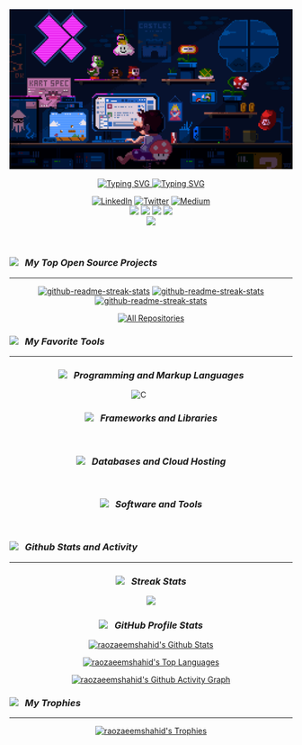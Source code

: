 <img src="./assets/ezgif.com-gif-maker.gif" alt="banner">
 
   
<p align="center">
  <a href="https://github.com/raozaeemshahid">
    <img src="https://readme-typing-svg.demolab.com?font=Fira+Code&size=25&pause=1000&center=true&repeat=false&width=435&lines=Rao+Zaeem+Shahid" alt="Typing SVG" />
  </a>
  <a href="https://github.com/raozaeemshahid">
    <img src="https://readme-typing-svg.demolab.com?font=Fira+Code&size=20&pause=1000&center=true&width=435&lines=Full+Stack+Developer" alt="Typing SVG" />
  </a>
</p>
<!-- Social icons section -->
<p align="center">
  <a href="https://www.linkedin.com/in/raozaeemshahid/"><img  alt="LinkedIn" title="LinkedIn" src="https://img.shields.io/badge/linkedin-%230077B5.svg?style=for-the-badge&logo=linkedin&logoColor=white"/></a>
  <a href="https://twitter.com/raozaeemshahid"><img  alt="Twitter" title="Twitter" src="https://img.shields.io/badge/Twitter-%231DA1F2.svg?style=for-the-badge&logo=Twitter&logoColor=white"/></a>
  <a href="https://medium.com/@raozaeemshahid"><img  alt="Medium" title="Medium" src="https://img.shields.io/badge/Medium-12100E?style=for-the-badge&logo=medium&logoColor=white"/></a>
  <br/>
    <a href="https://www.hackerrank.com/raozaeemshahid"><img src="https://img.shields.io/badge/-Hackerrank-2EC866?style=for-the-badge&logo=HackerRank&logoColor=white" /></a> 
    <a href="https://leetcode.com/raozaeemshahid/"><img src="https://img.shields.io/badge/LeetCode-000000?style=for-the-badge&logo=LeetCode&logoColor=#d16c06" /></a> 
    <a href="https://www.quora.com/profile/Rao-Zaeem-Shahid"><img src="https://img.shields.io/badge/Quora-%23B92B27.svg?style=for-the-badge&logo=Quora&logoColor=white" /></a> 
    <a href="https://stackoverflow.com/users/12169302/rao-zaeem-shahid"><img src="https://img.shields.io/badge/-Stackoverflow-FE7A16?style=for-the-badge&logo=stack-overflow&logoColor=white" /></a> 
    <br />
    <a href="https://www.youtube.com/@raozaeemshahid"><img src="https://img.shields.io/badge/YouTube-%23FF0000.svg?style=for-the-badge&logo=YouTube&logoColor=white" /></a> 
</p>

<br/>

**_<h3><img src="https://media.giphy.com/media/ES9cAJlcxblRESzOH1/giphy.gif" width="50px"> &nbsp; My Top Open Source Projects</h3>_**

<hr></hr>

<div align="center" >
  <p>
    <a href="https://github.com/raozaeemshahid/bilico"><img width="278" src="https://denvercoder1-github-readme-stats.vercel.app/api/pin/?username=raozaeemshahid&repo=bilico&theme=react&bg_color=1F222E&title_color=4E96FFFF&hide_border=true&icon_color=4e96ff&show_icons=false" alt="github-readme-streak-stats"></a>
    <a href="https://github.com/raozaeemshahid/typing-practice-webapp"><img width="278" src="https://denvercoder1-github-readme-stats.vercel.app/api/pin/?username=raozaeemshahid&repo=typing-practice-webapp&theme=react&bg_color=1F222E&title_color=4E96FFFF&hide_border=true&icon_color=4e96ff&show_icons=false" alt="github-readme-streak-stats"></a>
    <a href="https://github.com/raozaeemshahid/SoftC"><img width="278" src="https://denvercoder1-github-readme-stats.vercel.app/api/pin/?username=raozaeemshahid&repo=SoftC&theme=react&bg_color=1F222E&title_color=4E96FFFF&hide_border=true&icon_color=4e96ff&show_icons=false&showowner=true" alt="github-readme-streak-stats"></a>
  </p>

<a href="https://github.com/raozaeemshahid?tab=repositories&sort=stargazers"><img alt="All Repositories" title="All Repositories" src="https://custom-icon-badges.demolab.com/badge/-Click%20Here%20For%20All%20My%20Repos-1F222E?style=for-the-badge&logoColor=white&logo=repo"/></a>

</div>

**_<h3><img src="https://media2.giphy.com/media/QssGEmpkyEOhBCb7e1/giphy.gif?cid=ecf05e47a0n3gi1bfqntqmob8g9aid1oyj2wr3ds3mg700bl&rid=giphy.gif" width="50px"> &nbsp; My Favorite Tools </h3>_**

<hr></hr>

<div align="center" >

### **_<img src="https://media.giphy.com/media/IdyAQJVN2kVPNUrojM/giphy.gif" width="30px"> &nbsp; Programming and Markup Languages_**

  <p>
      <img alt="C" src="https://img.shields.io/badge/c-%2300599C.svg?style=for-the-badge&logo=c&logoColor=white">
      <img alt="" src="https://img.shields.io/badge/css3-%231572B6.svg?style=for-the-badge&logo=css3&logoColor=white">
      <img alt="" src="https://img.shields.io/badge/html5-%23E34F26.svg?style=for-the-badge&logo=html5&logoColor=white">
      <img alt="" src="https://img.shields.io/badge/javascript-%23323330.svg?style=for-the-badge&logo=javascript&logoColor=%23F7DF1E">
      <img alt="" src="https://img.shields.io/badge/markdown-%23000000.svg?style=for-the-badge&logo=markdown&logoColor=white">
      <img alt="" src="https://img.shields.io/badge/python-3670A0?style=for-the-badge&logo=python&logoColor=ffdd54">
      <img alt="" src="https://img.shields.io/badge/rust-%23000000.svg?style=for-the-badge&logo=rust&logoColor=white">
      <img alt="" src="https://img.shields.io/badge/typescript-%23007ACC.svg?style=for-the-badge&logo=typescript&logoColor=white">
      <img alt="" src="https://img.shields.io/badge/dart-%230175C2.svg?style=for-the-badge&logo=dart&logoColor=white">
      <img alt="" src="https://img.shields.io/badge/c++-%2300599C.svg?style=for-the-badge&logo=c%2B%2B&logoColor=white">
      <img alt="" src="https://img.shields.io/badge/php-%23777BB4.svg?style=for-the-badge&logo=php&logoColor=white">
      <img alt="" src="https://img.shields.io/badge/node.js-6DA55F?style=for-the-badge&logo=node.js&logoColor=white">
  </p>

### **_<img src="https://media.giphy.com/media/v1.Y2lkPTc5MGI3NjExcHhyMXl6ZDZwZTN6bnBidm43Z2Yxam8zZ2R6YTJzZHRweGN6ZXVzYyZlcD12MV9pbnRlcm5hbF9naWZfYnlfaWQmY3Q9cw/M3nwJpDEUxkCzVftCi/giphy.gif" width="30px"> &nbsp; Frameworks and Libraries_**

  <p>
      <img alt="" src="https://img.shields.io/badge/react-%2320232a.svg?style=for-the-badge&logo=react&logoColor=%2361DAFB">
      <img alt="" src="https://img.shields.io/badge/Prisma-3982CE?style=for-the-badge&logo=Prisma&logoColor=white">
      <img alt="" src="https://img.shields.io/badge/ESLint-4B3263?style=for-the-badge&logo=eslint&logoColor=white">
      <img alt="" src="https://img.shields.io/badge/webpack-%238DD6F9.svg?style=for-the-badge&logo=webpack&logoColor=black">
      <img alt="" src="https://img.shields.io/badge/vite-%23646CFF.svg?style=for-the-badge&logo=vite&logoColor=white">
      <img alt="" src="https://img.shields.io/badge/yarn-%232C8EBB.svg?style=for-the-badge&logo=yarn&logoColor=white">
      <img alt="" src="https://img.shields.io/badge/tailwindcss-%2338B2AC.svg?style=for-the-badge&logo=tailwind-css&logoColor=white">
      <img alt="" src="https://img.shields.io/badge/Socket.io-black?style=for-the-badge&logo=socket.io&badgeColor=010101">
      <img alt="" src="https://img.shields.io/badge/Semantic%20UI%20React-%2335BDB2.svg?style=for-the-badge&logo=SemanticUIReact&logoColor=white">
      <img alt="" src="https://img.shields.io/badge/styled--components-DB7093?style=for-the-badge&logo=styled-components&logoColor=white">
      <img alt="" src="https://img.shields.io/badge/redux-%23593d88.svg?style=for-the-badge&logo=redux&logoColor=white">
      <img alt="" src="https://img.shields.io/badge/-React%20Query-FF4154?style=for-the-badge&logo=react%20query&logoColor=white">
      <img alt="" src="https://img.shields.io/badge/React_Router-CA4245?style=for-the-badge&logo=react-router&logoColor=white">
      <img alt="" src="https://img.shields.io/badge/pnpm-%234a4a4a.svg?style=for-the-badge&logo=pnpm&logoColor=f69220">
      <img alt="" src="https://img.shields.io/badge/Next-black?style=for-the-badge&logo=next.js&logoColor=white">
      <img alt="" src="https://img.shields.io/badge/NPM-%23CB3837.svg?style=for-the-badge&logo=npm&logoColor=white">
      <img alt="" src="https://img.shields.io/badge/MUI-%230081CB.svg?style=for-the-badge&logo=mui&logoColor=white">
      <img alt="" src="https://img.shields.io/badge/JWT-black?style=for-the-badge&logo=JSON%20web%20tokens">
      <img alt="" src="https://img.shields.io/badge/express.js-%23404d59.svg?style=for-the-badge&logo=express&logoColor=%2361DAFB">
      <img alt="" src="https://img.shields.io/badge/Bun-%23000000.svg?style=for-the-badge&logo=bun&logoColor=white">
      <img alt="" src="https://img.shields.io/badge/chakra-%234ED1C5.svg?style=for-the-badge&logo=chakraui&logoColor=white">
      <img alt="" src="https://img.shields.io/badge/bootstrap-%238511FA.svg?style=for-the-badge&logo=bootstrap&logoColor=white">
  </p>

### **_<img src="https://media.giphy.com/media/jnDKffgCfGYOp6cMTK/giphy.gif" width="30px"> &nbsp; Databases and Cloud Hosting_**

  <p>
      <img alt="" src="https://img.shields.io/badge/vercel-%23000000.svg?style=for-the-badge&logo=vercel&logoColor=white">
      <img alt="" src="https://img.shields.io/badge/sqlite-%2307405e.svg?style=for-the-badge&logo=sqlite&logoColor=white">
      <img alt="" src="https://img.shields.io/badge/redis-%23DD0031.svg?style=for-the-badge&logo=redis&logoColor=white">
      <img alt="" src="https://img.shields.io/badge/planetscale-%23000000.svg?style=for-the-badge&logo=planetscale&logoColor=white">
      <img alt="" src="https://img.shields.io/badge/mysql-%2300f.svg?style=for-the-badge&logo=mysql&logoColor=white">
  </p>

### **_<img src="https://media.giphy.com/media/CAIgh8LKFbIciGx5Qe/giphy.gif" width="30px"> &nbsp; Software and Tools_**

  <p>
      <img alt="" src="https://img.shields.io/badge/Tails%20-56347C?&style=for-the-badge&logo=tails&logoColor=white">
      <img alt="" src="https://img.shields.io/badge/Ubuntu-E95420?style=for-the-badge&logo=ubuntu&logoColor=white">
      <img alt="" src="https://img.shields.io/badge/Linux-FCC624?style=for-the-badge&logo=linux&logoColor=black">
      <img alt="" src="https://img.shields.io/badge/Fedora-294172?style=for-the-badge&logo=fedora&logoColor=white">
      <img alt="" src="https://img.shields.io/badge/Arch%20Linux-1793D1?logo=arch-linux&logoColor=fff&style=for-the-badge">
      <img alt="" src="https://img.shields.io/badge/LibreOffice-%2318A303?style=for-the-badge&logo=LibreOffice&logoColor=white">
      <img alt="" src="https://img.shields.io/badge/Visual%20Studio%20Code-0078d7.svg?style=for-the-badge&logo=visual-studio-code&logoColor=white">
      <img alt="" src="https://img.shields.io/badge/VIM-%2311AB00.svg?style=for-the-badge&logo=vim&logoColor=white">
      <img alt="" src="https://img.shields.io/badge/NeoVim-%2357A143.svg?&style=for-the-badge&logo=neovim&logoColor=white">
      <img alt="" src="https://img.shields.io/badge/blender-%23F5792A.svg?style=for-the-badge&logo=blender&logoColor=white">
      <img alt="" src="https://img.shields.io/badge/Gimp-657D8B?style=for-the-badge&logo=gimp&logoColor=FFFFFF">
      <img alt="" src="https://img.shields.io/badge/git-%23F05033.svg?style=for-the-badge&logo=git&logoColor=white">
      <img alt="" src="https://img.shields.io/badge/github-%23121011.svg?style=for-the-badge&logo=github&logoColor=white">
      <img alt="" src="https://img.shields.io/badge/Postman-FF6C37?style=for-the-badge&logo=postman&logoColor=white">
  </p>
  
</div>

**_<h3><img src="https://media.giphy.com/media/KzJkzjggfGN5Py6nkT/giphy.gif" width="50px"> &nbsp; Github Stats and Activity</h3>_**

<hr></hr>

<div align="center" >

### **_<img src="https://media.giphy.com/media/KeUoFXwyzOksZrJ6D6/giphy.gif" width="30px"> &nbsp; Streak Stats_**

<img src="https://streak-stats.demolab.com?user=raozaeemshahid&theme=sunset-gradient&date_format=j%20M%5B%20Y%5D">

### **_<img src="https://media.giphy.com/media/Th4eDUkNM3BYRXnzQi/giphy.gif" width="40px"> &nbsp; GitHub Profile Stats_**

<a href="https://github.com/raozaeemshahid"><img alt="raozaeemshahid's Github Stats" src="https://denvercoder1-github-readme-stats.vercel.app/api/?username=raozaeemshahid&show_icons=true&include_all_commits=true&count_private=true&theme=react&hide_border=true&bg_color=1F222E&title_color=4E96FFFF&icon_color=F8D866" height="192px"/></a>
<br />

<a href="https://github.com/raozaeemshahid"><img alt="raozaeemshahid's Top Languages" src="https://denvercoder1-github-readme-stats.vercel.app/api/top-langs/?username=raozaeemshahid&langs_count=8&layout=compact&theme=react&hide_border=true&bg_color=1F222E&title_color=4E96FFFF&icon_color=F8D866&hide=Jupyter%20Notebook,Roff" height="192px"/></a>
<br/>

<a href="https://github.com/raozaeemshahid"><img alt="raozaeemshahid's Github Activity Graph" src="https://github-readme-activity-graph.vercel.app/graph?username=raozaeemshahid&bg_color=20222e&color=4e96ff&line=4783de&point=ffffff&area=true&hide_border=true" height="192px"/></a>
<br/>

</div>

**_<h3><img src="https://media.giphy.com/media/HwBlFQZFcAoUcPHZdX/giphy.gif" width="50px"> &nbsp; My Trophies</h3>_**

<hr></hr>

<div align="center" >
<a href="https://github.com/raozaeemshahid"><img alt="raozaeemshahid's Trophies" src="https://github-profile-trophy.vercel.app/?username=raozaeemshahid&theme=onedark" height="192px"/></a>

</div>
